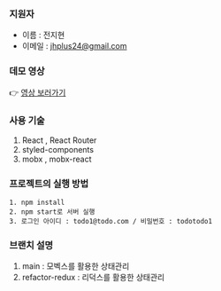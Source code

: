 ### 지원자

- 이름 : 전지현
- 이메일 : jhplus24@gmail.com

### 데모 영상

👉 [영상 보러가기](https://www.youtube.com/watch?v=PMbGETHeKjw)

### 사용 기술

1. React , React Router
2. styled-components
3. mobx , mobx-react

### 프로젝트의 실행 방법

    1. npm install
    2. npm start로 서버 실행
    3. 로그인 아이디 : todo1@todo.com / 비밀번호 : todotodo1

### 브랜치 설명

1. main : 모벡스를 활용한 상태관리
2. refactor-redux : 리덕스를 활용한 상태관리
